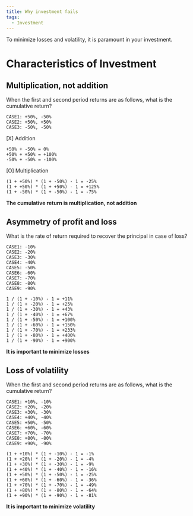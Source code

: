 ```yaml
---
title: Why investment fails
tags:
  - Investment
---
```


To minimize losses and volatility, it is paramount in your investment.

# Characteristics of Investment
## Multiplication, not addition
When the first and second period returns are as follows, what is the cumulative return?
```
CASE1: +50%, -50%
CASE2: +50%, +50%
CASE3: -50%, -50%
```

[X] Addition
```
+50% + -50% = 0%
+50% + +50% = +100%
-50% + -50% = -100%
```

[O] Multiplication
```
(1 + +50%) * (1 + -50%) - 1 = -25%
(1 + +50%) * (1 + +50%) - 1 = +125%
(1 + -50%) * (1 + -50%) - 1 = -75%
```
**The cumulative return is multiplication, not addition**

## Asymmetry of profit and loss
What is the rate of return required to recover the principal in case of loss?
```
CASE1: -10%
CASE2: -20%
CASE3: -30%
CASE4: -40%
CASE5: -50%
CASE6: -60%
CASE7: -70%
CASE8: -80%
CASE9: -90%
```
```
1 / (1 + -10%) - 1 = +11%
1 / (1 + -20%) - 1 = +25%
1 / (1 + -30%) - 1 = +43%
1 / (1 + -40%) - 1 = +67%
1 / (1 + -50%) - 1 = +100%
1 / (1 + -60%) - 1 = +150%
1 / (1 + -70%) - 1 = +233%
1 / (1 + -80%) - 1 = +400%
1 / (1 + -90%) - 1 = +900%
```
**It is important to minimize losses**

## Loss of volatility
When the first and second period returns are as follows, what is the cumulative return?
```
CASE1: +10%, -10%
CASE2: +20%, -20%
CASE3: +30%, -30%
CASE4: +40%, -40%
CASE5: +50%, -50%
CASE6: +60%, -60%
CASE7: +70%, -70%
CASE8: +80%, -80%
CASE9: +90%, -90%
```
```
(1 + +10%) * (1 + -10%) - 1 = -1%
(1 + +20%) * (1 + -20%) - 1 = -4%
(1 + +30%) * (1 + -30%) - 1 = -9%
(1 + +40%) * (1 + -40%) - 1 = -16%
(1 + +50%) * (1 + -50%) - 1 = -25%
(1 + +60%) * (1 + -60%) - 1 = -36%
(1 + +70%) * (1 + -70%) - 1 = -49%
(1 + +80%) * (1 + -80%) - 1 = -64%
(1 + +90%) * (1 + -90%) - 1 = -81%
```
**It is important to minimize volatility**
